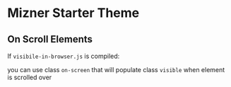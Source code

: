 Mizner Starter Theme
========================  

On Scroll Elements
----------------------
If `visibile-in-browser.js` is compiled:

you can use class `on-screen` that will populate class `visible` when element is scrolled over
